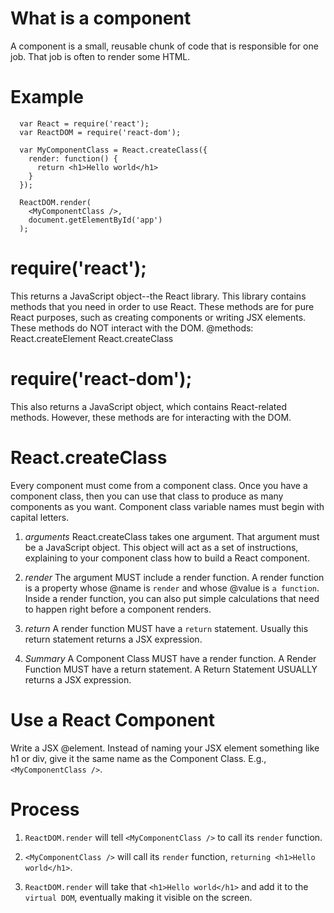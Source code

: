 # What is a component
A component is a small, reusable chunk of code that is responsible for one job. That job is often to render some HTML.

# Example
```
  var React = require('react');
  var ReactDOM = require('react-dom');

  var MyComponentClass = React.createClass({
    render: function() {
      return <h1>Hello world</h1>
    }
  });

  ReactDOM.render(
    <MyComponentClass />,
    document.getElementById('app')
  );
```

# require('react');
  This returns a JavaScript object--the React library. This library contains methods that you need in order to use React. These methods are for pure React purposes, such as creating components or writing JSX elements. These methods do NOT interact with the DOM.
  @methods:
    React.createElement
    React.createClass

# require('react-dom');
  This also returns a JavaScript object, which contains React-related methods. However, these methods are for interacting with the DOM.

# React.createClass
  Every component must come from a component class. Once you have a component class, then you can use that class to produce as many components as you want. Component class variable names must begin with capital letters.

  1. *arguments* React.createClass takes one argument. That argument must be a JavaScript object. This object will act as a set of instructions, explaining to your component class how to build a React component.

  2. *render* The argument MUST include a render function. A render function is a property whose @name is `render` and whose @value is `a function`.
    Inside a render function, you can also put simple calculations that need to happen right before a component renders.

  3. *return* A render function MUST have a `return` statement. Usually this return statement returns a JSX expression.

  4. *Summary*
    A Component Class MUST have a render function.
    A Render Function MUST have a return statement.
    A Return Statement USUALLY returns a JSX expression.

# Use a React Component
  Write a JSX @element. Instead of naming your JSX element something like h1 or div, give it the same name as the Component Class. E.g., `<MyComponentClass />`.

# Process

  1. `ReactDOM.render` will tell `<MyComponentClass />` to call its `render` function.

  2. `<MyComponentClass />` will call its `render` function, `returning <h1>Hello world</h1>`.

  3. `ReactDOM.render` will take that `<h1>Hello world</h1>` and add it to the `virtual DOM`, eventually making it visible on the screen.
